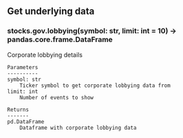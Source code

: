 ## Get underlying data 
### stocks.gov.lobbying(symbol: str, limit: int = 10) -> pandas.core.frame.DataFrame

Corporate lobbying details

    Parameters
    ----------
    symbol: str
        Ticker symbol to get corporate lobbying data from
    limit: int
        Number of events to show

    Returns
    -------
    pd.DataFrame
        Dataframe with corporate lobbying data
